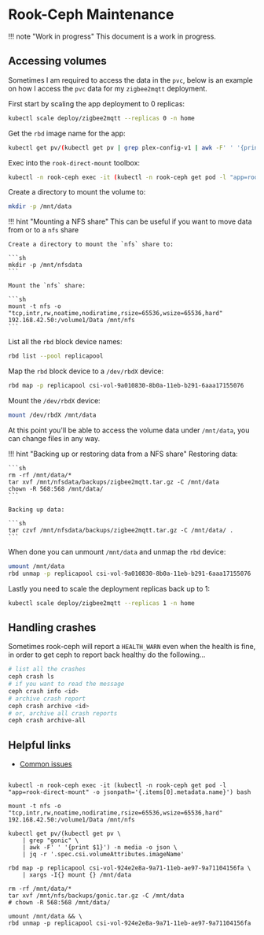 # Rook-Ceph Maintenance

!!! note "Work in progress"
    This document is a work in progress.

## Accessing volumes

Sometimes I am required to access the data in the `pvc`, below is an example on how I access the `pvc` data for my `zigbee2mqtt` deployment.

First start by scaling the app deployment to 0 replicas:

```sh
kubectl scale deploy/zigbee2mqtt --replicas 0 -n home
```

Get the `rbd` image name for the app:

```sh
kubectl get pv/(kubectl get pv | grep plex-config-v1 | awk -F' ' '{print $1}') -n home -o json | jq -r '.spec.csi.volumeAttributes.imageName'
```

Exec into the `rook-direct-mount` toolbox:

```sh
kubectl -n rook-ceph exec -it (kubectl -n rook-ceph get pod -l "app=rook-direct-mount" -o jsonpath='{.items[0].metadata.name}') bash
```

Create a directory to mount the volume to:

```sh
mkdir -p /mnt/data
```

!!! hint "Mounting a NFS share"
    This can be useful if you want to move data from or to a `nfs` share

    Create a directory to mount the `nfs` share to:

    ```sh
    mkdir -p /mnt/nfsdata
    ```

    Mount the `nfs` share:

    ```sh
    mount -t nfs -o "tcp,intr,rw,noatime,nodiratime,rsize=65536,wsize=65536,hard" 192.168.42.50:/volume1/Data /mnt/nfs
    ```

List all the `rbd` block device names:

```sh
rbd list --pool replicapool
```

Map the `rbd` block device to a `/dev/rbdX` device:

```sh
rbd map -p replicapool csi-vol-9a010830-8b0a-11eb-b291-6aaa17155076
```

Mount the `/dev/rbdX` device:

```sh
mount /dev/rbdX /mnt/data
```

At this point you'll be able to access the volume data under `/mnt/data`, you can change files in any way.

!!! hint "Backing up or restoring data from a NFS share"
    Restoring data:

    ```sh
    rm -rf /mnt/data/*
    tar xvf /mnt/nfsdata/backups/zigbee2mqtt.tar.gz -C /mnt/data
    chown -R 568:568 /mnt/data/
    ```

    Backing up data:

    ```sh
    tar czvf /mnt/nfsdata/backups/zigbee2mqtt.tar.gz -C /mnt/data/ .
    ```

When done you can unmount `/mnt/data` and unmap the `rbd` device:

```sh
umount /mnt/data
rbd unmap -p replicapool csi-vol-9a010830-8b0a-11eb-b291-6aaa17155076
```

Lastly you need to scale the deployment replicas back up to 1:

```sh
kubectl scale deploy/zigbee2mqtt --replicas 1 -n home
```

## Handling crashes

Sometimes rook-ceph will report a `HEALTH_WARN` even when the health is fine, in order to get ceph to report back healthy do the following...

```sh
# list all the crashes
ceph crash ls
# if you want to read the message
ceph crash info <id>
# archive crash report
ceph crash archive <id>
# or, archive all crash reports
ceph crash archive-all
```

## Helpful links

* [Common issues](https://rook.io/docs/rook/v1.5/ceph-common-issues.html)

```

kubectl -n rook-ceph exec -it (kubectl -n rook-ceph get pod -l "app=rook-direct-mount" -o jsonpath='{.items[0].metadata.name}') bash

mount -t nfs -o "tcp,intr,rw,noatime,nodiratime,rsize=65536,wsize=65536,hard" 192.168.42.50:/volume1/Data /mnt/nfs

kubectl get pv/(kubectl get pv \
    | grep "gonic" \
    | awk -F' ' '{print $1}') -n media -o json \
    | jq -r '.spec.csi.volumeAttributes.imageName'

rbd map -p replicapool csi-vol-924e2e8a-9a71-11eb-ae97-9a71104156fa \
    | xargs -I{} mount {} /mnt/data

rm -rf /mnt/data/*
tar xvf /mnt/nfs/backups/gonic.tar.gz -C /mnt/data
# chown -R 568:568 /mnt/data/

umount /mnt/data && \
rbd unmap -p replicapool csi-vol-924e2e8a-9a71-11eb-ae97-9a71104156fa
```
